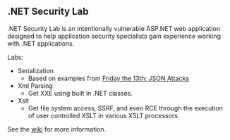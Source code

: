 ## .NET Security Lab

.NET Security Lab is an intentionally vulnerable ASP.NET web application designed to help application security specialists gain experience working with .NET applications.

Labs:
- Serialization
  - Based on examples from [Friday the 13th: JSON Attacks](https://www.blackhat.com/us-17/briefings.html#friday-the-13th-json-attacks)
- Xml Parsing
  - Get XXE using built in .NET classes.
- Xslt
  - Get file system access, SSRF, and even RCE through the execution of user controlled XSLT in various XSLT processors.

See the [wiki](https://github.com/james-otten/DotNetSecurityLab/wiki) for more information.
